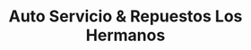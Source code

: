 ---
title: "Auto Servicio & Repuestos Los Hermanos"
url: /santo-domingo-este/auto-servicio-y-repuestos-los-hermanos/
shop: reparación de automóviles
---